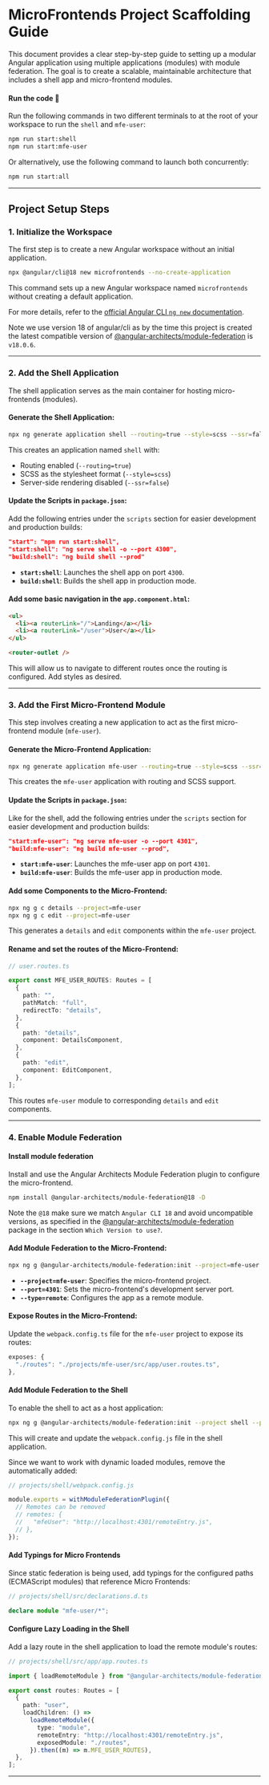 # MicroFrontends Project Scaffolding Guide

This document provides a clear step-by-step guide to setting up a modular Angular application using multiple applications (modules) with module federation. The goal is to create a scalable, maintainable architecture that includes a shell app and micro-frontend modules.

#### **Run the code** 🚀

Run the following commands in two different terminals to at the root of your workspace to run the `shell` and `mfe-user`:

```bash
npm run start:shell
npm run start:mfe-user
```

Or alternatively, use the following command to launch both concurrently:

```bash
npm run start:all
```

---

## **Project Setup Steps**

### 1. **Initialize the Workspace**

The first step is to create a new Angular workspace without an initial application.

```bash
npx @angular/cli@18 new microfrontends --no-create-application
```

This command sets up a new Angular workspace named `microfrontends` without creating a default application.

For more details, refer to the [official Angular CLI `ng new` documentation](https://angular.io/cli/new).

Note we use version 18 of angular/cli as by the time this project is created the latest compatible version of [@angular-architects/module-federation](https://www.npmjs.com/package/@angular-architects/module-federation) is `v18.0.6`.

---

### 2. **Add the Shell Application**

The shell application serves as the main container for hosting micro-frontends (modules).

#### Generate the Shell Application:

```bash
npx ng generate application shell --routing=true --style=scss --ssr=false
```

This creates an application named `shell` with:

- Routing enabled (`--routing=true`)
- SCSS as the stylesheet format (`--style=scss`)
- Server-side rendering disabled (`--ssr=false`)

#### Update the Scripts in `package.json`:

Add the following entries under the `scripts` section for easier development and production builds:

```json
"start": "npm run start:shell",
"start:shell": "ng serve shell -o --port 4300",
"build:shell": "ng build shell --prod"
```

- **`start:shell`**: Launches the shell app on port `4300`.
- **`build:shell`**: Builds the shell app in production mode.

#### Add some basic navigation in the `app.component.html`:

```html
<ul>
  <li><a routerLink="/">Landing</a></li>
  <li><a routerLink="/user">User</a></li>
</ul>

<router-outlet />
```

This will allow us to navigate to different routes once the routing is configured. Add styles as desired.

---

### 3. **Add the First Micro-Frontend Module**

This step involves creating a new application to act as the first micro-frontend module (`mfe-user`).

#### Generate the Micro-Frontend Application:

```bash
npx ng generate application mfe-user --routing=true --style=scss --ssr=false
```

This creates the `mfe-user` application with routing and SCSS support.

#### Update the Scripts in `package.json`:

Like for the shell, add the following entries under the `scripts` section for easier development and production builds:

```json
"start:mfe-user": "ng serve mfe-user -o --port 4301",
"build:mfe-user": "ng build mfe-user --prod",
```

- **`start:mfe-user`**: Launches the mfe-user app on port `4301`.
- **`build:mfe-user`**: Builds the mfe-user app in production mode.

#### Add some Components to the Micro-Frontend:

```bash
npx ng g c details --project=mfe-user
npx ng g c edit --project=mfe-user
```

This generates a `details` and `edit` components within the `mfe-user` project.

#### Rename and set the routes of the Micro-Frontend:

```ts
// user.routes.ts

export const MFE_USER_ROUTES: Routes = [
  {
    path: "",
    pathMatch: "full",
    redirectTo: "details",
  },
  {
    path: "details",
    component: DetailsComponent,
  },
  {
    path: "edit",
    component: EditComponent,
  },
];
```

This routes `mfe-user` module to corresponding `details` and `edit` components.

---

### 4. **Enable Module Federation**

#### Install module federation

Install and use the Angular Architects Module Federation plugin to configure the micro-frontend.

```bash
npm install @angular-architects/module-federation@18 -D
```

Note the `@18` make sure we match `Angular CLI 18` and avoid uncompatible versions, as specified in the [@angular-architects/module-federation](https://www.npmjs.com/package/@angular-architects/module-federation) package in the section `Which Version to use?`.

#### Add Module Federation to the Micro-Frontend:

```bash
npx ng g @angular-architects/module-federation:init --project=mfe-user --port 4301 --type remote
```

- **`--project=mfe-user`**: Specifies the micro-frontend project.
- **`--port=4301`**: Sets the micro-frontend's development server port.
- **`--type=remote`**: Configures the app as a remote module.

#### Expose Routes in the Micro-Frontend:

Update the `webpack.config.ts` file for the `mfe-user` project to expose its routes:

```javascript
exposes: {
  "./routes": "./projects/mfe-user/src/app/user.routes.ts",
},
```

#### Add Module Federation to the Shell

To enable the shell to act as a host application:

```bash
npx ng g @angular-architects/module-federation:init --project shell --port 4300 --type host
```

This will create and update the `webpack.config.js` file in the shell application.

Since we want to work with dynamic loaded modules, remove the automatically added:

```js
// projects/shell/webpack.config.js

module.exports = withModuleFederationPlugin({
  // Remotes can be removed
  // remotes: {
  //   "mfeUser": "http://localhost:4301/remoteEntry.js",
  // },
});
```

#### Add Typings for Micro Frontends

Since static federation is being used, add typings for the configured paths (ECMAScript modules) that reference Micro Frontends:

```typescript
// projects/shell/src/declarations.d.ts

declare module "mfe-user/*";
```

#### Configure Lazy Loading in the Shell

Add a lazy route in the shell application to load the remote module's routes:

```typescript
// projects/shell/src/app/app.routes.ts

import { loadRemoteModule } from "@angular-architects/module-federation";

export const routes: Routes = [
  {
    path: "user",
    loadChildren: () =>
      loadRemoteModule({
        type: "module",
        remoteEntry: "http://localhost:4301/remoteEntry.js",
        exposedModule: "./routes",
      }).then((m) => m.MFE_USER_ROUTES),
  },
];
```

---
